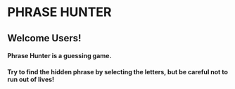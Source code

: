 # PHRASE HUNTER
## Welcome Users!

#### Phrase Hunter is a guessing game.
#### Try to find the hidden phrase by selecting the letters, but be careful not to run out of lives!

